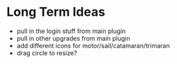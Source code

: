 # Long Term Ideas

* pull in the login stuff from main plugin
* pull in other upgrades from main plugin
* add different icons for motor/sail/catamaran/trimaran
* drag circle to resize?